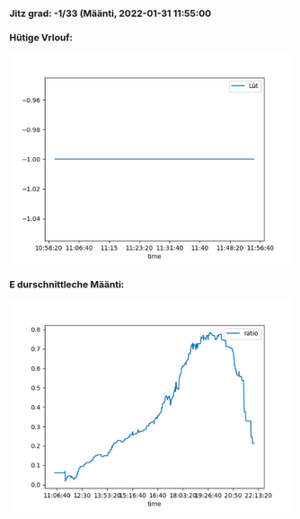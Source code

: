 ### Jitz grad: -1/33 (Määnti, 2022-01-31 11:55:00

### Hütige Vrlouf:
![Graph](Today.png)

### E durschnittleche Määnti:
![Graph](Määnti.png)